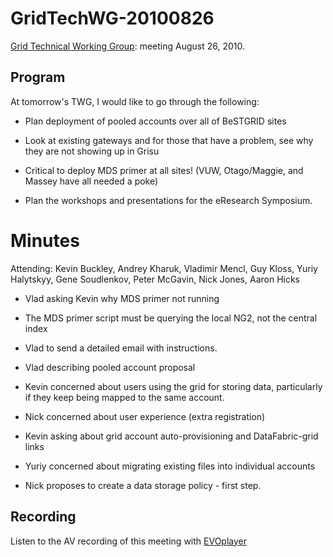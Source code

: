 # GridTechWG-20100826

[Grid Technical Working Group](/wiki/spaces/BeSTGRID/pages/3818228403): meeting August 26, 2010.

## Program

At tomorrow's TWG, I would like to go through the following:

- Plan deployment of pooled accounts over all of BeSTGRID sites

- Look at existing gateways and for those that have a problem, see why they are not showing up in Grisu
	
- Critical to deploy MDS primer at all sites! (VUW, Otago/Maggie, and Massey have all needed a poke)

- Plan the workshops and presentations for the eResearch Symposium.

# Minutes

Attending: Kevin Buckley, Andrey Kharuk, Vladimir Mencl, Guy Kloss, Yuriy Halytskyy, Gene Soudlenkov, Peter McGavin, Nick Jones, Aaron Hicks

- Vlad asking Kevin why MDS primer not running
	
- The MDS primer script must be querying the local NG2, not the central index
- Vlad to send a detailed email with instructions.

- Vlad describing pooled account proposal
	
- Kevin concerned about users using the grid for storing data, particularly if they keep being mapped to the same account.
- Nick concerned about user experience (extra registration)

- Kevin asking about grid account auto-provisioning and DataFabric-grid links

- Yuriy concerned about migrating existing files into individual accounts

- Nick proposes to create a data storage policy - first step.

## Recording

Listen to the AV recording of this meeting with [EVOplayer](http://evo.vrvs.org/evoPlayer/prod/EVOPlayer.jnlp?fileToPlay=http://media.bestgrid.org/TWG-2010-08-26.evx)
